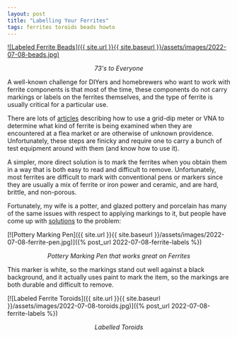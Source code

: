 ```yaml
---
layout: post
title: "Labelling Your Ferrites"
tags: ferrites toroids beads howto
---
```


[![Labeled Ferrite Beads]({{ site.url }}{{ site.baseurl }}/assets/images/2022-07-08-beads.jpg)](/assets/img/2022-07-08-beads.jpg)

*<center>73's to Everyone</center>*

A well-known challenge for DIYers and homebrewers who want to work
with ferrite components is that most of the time, these components do
not carry markings or labels on the ferrites themselves, and the type
of ferrite is usually critical for a particular use.

There are lots of [articles](https://youtu.be/Q95Vwk3kZok) describing
how to use a grid-dip meter or VNA to determine what kind of ferrite
is being examined when they are encountered at a flea market or are
otherwise of unknown providence. Unfortunately, these steps are finicky
and require one to carry a bunch of test equipment around with them
(and know how to use it).

A simpler, more direct solution is to mark the ferrites when you
obtain them in a way that is both easy to read and difficult to
remove. Unfortunately, most ferrites are difficult to mark with
conventional pens or markers since they are usually a mix of ferrite
or iron power and ceramic, and are hard, brittle, and non-porous.

Fortunately, my wife is a potter, and glazed pottery and porcelain has
many of the same issues with respect to applying markings to it, but
people have come up with [solutions](https://artistro.com/products/white-paint-pens-for-rock-painting-stone-ceramic-glass-wood-set-of-5-acrylic-paint-markers-extra-fine-tip) to the problem:

[![Pottery Marking Pen]({{ site.url }}{{ site.baseurl }}/assets/images/2022-07-08-ferrite-pen.jpg)]({% post_url 2022-07-08-ferrite-labels %})

*<center>Pottery Marking Pen that works great on Ferrites</center>*

This marker is white, so the markings stand out well against a black
background, and it actually uses paint to mark the item, so the
markings are both durable and difficult to remove.

[![Labeled Ferrite Toroids]({{ site.url }}{{ site.baseurl }}/assets/images/2022-07-08-toroids.jpg)]({% post_url 2022-07-08-ferrite-labels %})

*<center>Labelled Toroids</center>*

